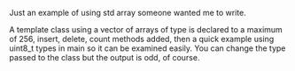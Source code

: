 Just an example of using std array someone wanted me to write.

A template class using a vector of arrays of type <T> is declared to a maximum of 256, insert, delete, count methods added, then a quick example using uint8_t types in main so it can be examined easily. You can change the type passed to the class but the output is odd, of course. 
